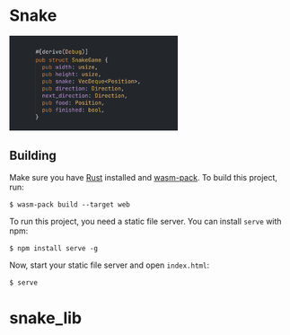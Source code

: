 # Snake

<img src="./thumbnail.png" alt="Thumbnail" width="300" /><br/> 

## Building

Make sure you have [Rust](https://www.rust-lang.org) installed and
[wasm-pack](https://rustwasm.github.io/wasm-pack/). To build this project, run:

```
$ wasm-pack build --target web
```

To run this project, you need a static file server. You can install `serve` with
npm:

```
$ npm install serve -g
```

Now, start your static file server and open `index.html`:

```
$ serve
```
# snake_lib
